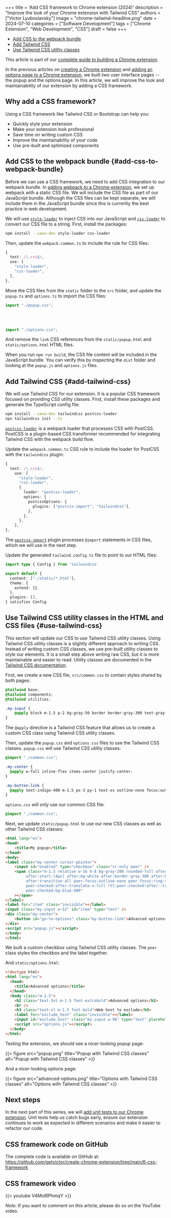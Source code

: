 +++
title = 'Add CSS framework to Chrome extension (2024)'
description = "Improve the look of your Chrome extension with Tailwind CSS"
authors = ["Victor Lyuboslavsky"]
image = "chrome-tailwind-headline.png"
date = 2024-07-10
categories = ["Software Development"]
tags = ["Chrome Extension", "Web Development", "CSS"]
draft = false
+++

- [Add CSS to the webpack bundle](#add-css-to-webpack-bundle)
- [Add Tailwind CSS](#add-tailwind-css)
- [Use Tailwind CSS utility classes](#use-tailwind-css)

This article is part of our [complete guide to building a Chrome extension](../chrome-extension).

In the previous articles on [creating a Chrome extension](../create-chrome-extension) and
[adding an options page to a Chrome extension](../add-options-to-chrome-extension), we built two user interface pages --
the popup and the options page. In this article, we will improve the look and maintainability of our extension by adding
a CSS framework.

## Why add a CSS framework?

Using a CSS framework like Tailwind CSS or Bootstrap can help you:

- Quickly style your extension
- Make your extension look professional
- Save time on writing custom CSS
- Improve the maintainability of your code
- Use pre-built and optimized components

## Add CSS to the webpack bundle {#add-css-to-webpack-bundle}

Before we can use a CSS framework, we need to add CSS integration to our webpack bundle. In
[adding webpack to a Chrome extension](../add-webpack-and-typescript-to-chrome-extension), we set up webpack with a
static CSS file. We will include the CSS file as part of our JavaScript bundle. Although the CSS files can be kept
separate, we will include them in the JavaScript bundle since this is currently the best practice in web development.

We will use [`style-loader`](https://www.npmjs.com/package/style-loader) to inject CSS into our JavaScript and
[`css-loader`](https://www.npmjs.com/package/css-loader) to convert our CSS file to a string. First, install the
packages:

```bash
npm install --save-dev style-loader css-loader
```

Then, update the `webpack.common.ts` to include the rule for CSS files:

```typescript
{
  test: /\.css$/,
  use: [
    "style-loader",
    "css-loader",
  ],
},
```

Move the CSS files from the `static` folder to the `src` folder, and update the `popup.ts` and `options.ts` to import
the CSS files:

```typescript
import "./popup.css";
```

<br /><br />

```typescript
import "./options.css";
```

And remove the `link` CSS references from the `static/popup.html` and `static/options.html` HTML files.

When you run `npm run build`, the CSS file content will be included in the JavaScript bundle. You can verify this by
inspecting the `dist` folder and looking at the `popup.js` and `options.js` files.

## Add Tailwind CSS {#add-tailwind-css}

We will use Tailwind CSS for our extension. It is a popular CSS framework focused on providing CSS utility classes.
First, install these packages and generate the TypeScript config file:

```bash
npm install --save-dev tailwindcss postcss-loader
npx tailwindcss init --ts
```

[`postcss-loader`](https://www.npmjs.com/package/postcss-loader) is a webpack loader that processes CSS with PostCSS.
PostCSS is a plugin-based CSS transformer recommended for integrating Tailwind CSS with the webpack build flow.

Update the `webpack.common.ts` CSS rule to include the loader for PostCSS with the `tailwindcss` plugin:

```typescript
{
  test: /\.css$/,
    use: [
      "style-loader",
      "css-loader",
      {
        loader: "postcss-loader",
        options: {
          postcssOptions: {
            plugins: ["postcss-import", "tailwindcss"],
          },
        },
      },
    ],
},
```

The [`postcss-import`](https://www.npmjs.com/package/postcss-import) plugin processes `@import` statements in CSS files,
which we will use in the next step.

Update the generated `tailwind.config.ts` file to point to our HTML files:

```typescript
import type { Config } from 'tailwindcss'

export default {
  content: ["./static/*.html"],
  theme: {
    extend: {},
  },
  plugins: [],
} satisfies Config
```

## Use Tailwind CSS utility classes in the HTML and CSS files {#use-tailwind-css}

This section will update our CSS to use Tailwind CSS utility classes. Using Tailwind CSS utility classes is a slightly
different approach to writing CSS. Instead of writing custom CSS classes, we use pre-built utility classes to style our
elements. It is a small step above writing raw CSS, but it is more maintainable and easier to read. Utility classes are
documented in the [Tailwind CSS documentation](https://tailwindcss.com/docs/width).

First, we create a new CSS file, `src/common.css` to contain styles shared by both pages:

```css
@tailwind base;
@tailwind components;
@tailwind utilities;

.my-input {
    @apply block m-1.5 p-2 bg-gray-50 border border-gray-300 text-gray-900 text-sm rounded-lg focus:ring-blue-500 focus:border-blue-500;
}
```

The `@apply` directive is a Tailwind CSS feature that allows us to create a custom CSS class using Tailwind CSS utility
classes.

Then, update the `popup.css` and `options.css` files to use the Tailwind CSS classes. `popup.css` will use Tailwind CSS
utility classes:

```css
@import "./common.css";

.my-center {
  @apply w-full inline-flex items-center justify-center;
}

.my-button-link {
  @apply text-indigo-400 m-1.5 px-3 py-1 text-xs outline-none focus:outline-none ease-linear transition-all duration-150;
}
```

`options.css` will only use our common CSS file:

```css
@import "./common.css";
```

Next, we update `static/popup.html` to use our new CSS classes as well as other Tailwind CSS classes:

```html
<html lang="en">
<head>
    <title>My popup</title>
</head>
<body>
<label class="my-center cursor-pointer">
    <input id="enabled" type="checkbox" class="sr-only peer" />
    <span class="m-1.5 relative w-16 h-8 bg-gray-200 rounded-full after:content-[''] after:absolute after:top-0.5
         after:start-[4px] after:bg-white after:border-gray-300 after:border after:rounded-full after:h-7 after:w-7
         after:transition-all peer-focus:outline-none peer-focus:ring-4 peer-focus:ring-blue-300
         peer-checked:after:translate-x-full rtl:peer-checked:after:-translate-x-full peer-checked:after:border-white
         peer-checked:bg-blue-600"
    ></span>
</label>
<label for="item" class="invisible"></label>
<input class="my-input w-52" id="item" type="text" />
<div class="my-center">
    <button id="go-to-options" class="my-button-link">Advanced options</button>
</div>
<script src="popup.js"></script>
</body>
</html>
```

We built a custom checkbox using Tailwind CSS utility classes. The `peer` class styles the checkbox and the label
together.

And `static/options.html`:

```html
<!doctype html>
<html lang="en">
  <head>
    <title>Advanced options</title>
  </head>
  <body class="m-1.5">
    <h2 class="text-3xl m-1.5 font-extrabold">Advanced options</h2>
    <br />
    <h3 class="text-xl m-1.5 font-bold">Web host to exclude</h3>
    <label for="exclude_host" class="invisible"></label>
    <input id="exclude_host" class="my-input w-96" type="text" placeholder="example.com"/>
    <script src="options.js"></script>
  </body>
</html>
```

Testing the extension, we should see a nicer-looking popup page:

{{< figure src="popup.png" title="Popup with Tailwind CSS classes" alt="Popup with Tailwind CSS classes" >}}

And a nicer-looking options page:

{{< figure src="advanced-options.png" title="Options with Tailwind CSS classes" alt="Options with Tailwind CSS classes" >}}

## Next steps

In the next part of this series, we will
[add unit tests to our Chrome extension](../add-unit-tests-to-chrome-extension). Unit tests help us catch bugs early,
ensure our extension continues to work as expected in different scenarios and make it easier to refactor our code.

## CSS framework code on GitHub

The complete code is available on GitHub at:
https://github.com/getvictor/create-chrome-extension/tree/main/6-css-framework

## CSS framework video

{{< youtube V4MolRPhmqY >}}

_Note:_ If you want to comment on this article, please do so on the YouTube video.
